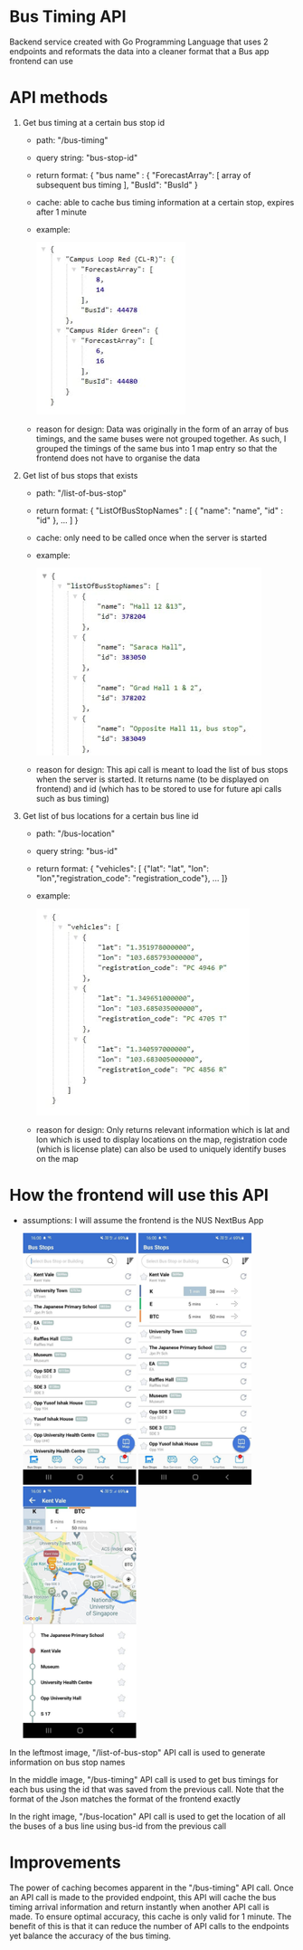 # Bus Timing API
Backend service created with Go Programming Language that uses 2 endpoints and reformats the data into a cleaner format that a Bus app frontend can use

# API methods
1. Get bus timing at a certain bus stop id
    - path: "/bus-timing"
    - query string: "bus-stop-id"
    - return format: { "bus name" : 
        {
        "ForecastArray": [ array of subsequent bus timing ],
        "BusId": "BusId"
         }
    - cache: able to cache bus timing information at a certain stop, expires after 1 minute
    - example:

        ![get bus timing example](./assets/get-bus-timing-example.jpg)
    - reason for design: Data was originally in the form of an array of bus timings, and the same buses were not grouped together. As such, I grouped the timings of the same bus into 1 map entry so that the frontend does not have to organise the data
2. Get list of bus stops that exists
    - path: "/list-of-bus-stop"
    - return format: { "ListOfBusStopNames" : [ { "name": "name", "id" : "id" }, ... ] }
    - cache: only need to be called once when the server is started
    - example:
    
        ![get list of bus stop example](./assets/get-list-of-bus-stop-example.jpg)
    - reason for design: This api call is meant to load the list of bus stops when the server is started. It returns name (to be displayed on frontend) and id (which has to be stored to use for future api calls such as bus timing)
3. Get list of bus locations for a certain bus line id
    - path: "/bus-location"
    - query string: "bus-id"
    - return format: { "vehicles": [ {"lat": "lat", "lon": "lon","registration_code": "registration_code"}, ... ]}
    - example:
    
        ![get bus location example](./assets/get-bus-location-example.jpg)
    - reason for design: Only returns relevant information which is lat and lon which is used to display locations on the map, registration code (which is license plate) can also be used to uniquely identify buses on the map

# How the frontend will use this API
- assumptions: I will assume the frontend is the NUS NextBus App


    <img src="./assets/nus-buses-homepage.jpg" alt="nus next bus homepage" width="200"/>
    <img src="./assets/opened-bus-stop.jpg" alt="nus next bus homepage" width="200"/>
    <img src="./assets/nus-buses-map.jpg" alt="nus next bus homepage" width="200"/>

In the leftmost image, "/list-of-bus-stop" API call is used to generate information on bus stop names

In the middle image, "/bus-timing" API call is used to get bus timings for each bus using the id that was saved from the previous call. Note that the format of the Json matches the format of the frontend exactly

In the right image, "/bus-location" API call is used to get the location of all the buses of a bus line using bus-id from the previous call

# Improvements

The power of caching becomes apparent in the "/bus-timing" API call. Once an API call is made to the provided endpoint, this API will cache the bus timing arrival information and return instantly when another API call is made. To ensure optimal accuracy, this cache is only valid for 1 minute. The benefit of this is that it can reduce the number of API calls to the endpoints yet balance the accuracy of the bus timing.